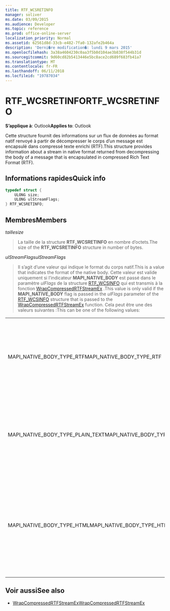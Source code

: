 ```yaml
---
title: RTF_WCSRETINFO
manager: soliver
ms.date: 03/09/2015
ms.audience: Developer
ms.topic: reference
ms.prod: office-online-server
localization_priority: Normal
ms.assetid: 62561d8d-33cb-e482-7fa0-132afe2b464a
description: 'Derni�re modification�: lundi 9 mars 2015'
ms.openlocfilehash: 3a38a4604230c0aa3f5b0d104ae3b838f544b31d
ms.sourcegitcommit: 9d60cd82b5413446e5bc8ace2cd689f683fb41a7
ms.translationtype: MT
ms.contentlocale: fr-FR
ms.lasthandoff: 06/11/2018
ms.locfileid: "19787034"
---
```

# <a name="rtfwcsretinfo"></a><span data-ttu-id="38964-103">RTF_WCSRETINFO</span><span class="sxs-lookup"><span data-stu-id="38964-103">RTF_WCSRETINFO</span></span>

<span data-ttu-id="38964-104">**S’applique à**: Outlook</span><span class="sxs-lookup"><span data-stu-id="38964-104">**Applies to**: Outlook</span></span> 
  
<span data-ttu-id="38964-105">Cette structure fournit des informations sur un flux de données au format natif renvoyé à partir de décompresser le corps d’un message est encapsulé dans compressé texte enrichi (RTF).</span><span class="sxs-lookup"><span data-stu-id="38964-105">This structure provides information about a stream in native format returned from decompressing the body of a message that is encapsulated in compressed Rich Text Format (RTF).</span></span>
  
## <a name="quick-info"></a><span data-ttu-id="38964-106">Informations rapides</span><span class="sxs-lookup"><span data-stu-id="38964-106">Quick info</span></span>

```cpp
typedef struct { 
    ULONG size;    
    ULONG ulStreamFlags; 
} RTF_WCSRETINFO;
```

## <a name="members"></a><span data-ttu-id="38964-107">Membres</span><span class="sxs-lookup"><span data-stu-id="38964-107">Members</span></span>

<span data-ttu-id="38964-108">_taille_</span><span class="sxs-lookup"><span data-stu-id="38964-108">_size_</span></span>
  
> <span data-ttu-id="38964-109">La taille de la structure **RTF_WCSRETINFO** en nombre d’octets.</span><span class="sxs-lookup"><span data-stu-id="38964-109">The size of the **RTF_WCSRETINFO** structure in number of bytes.</span></span> 
    
<span data-ttu-id="38964-110">_ulStreamFlags_</span><span class="sxs-lookup"><span data-stu-id="38964-110">_ulStreamFlags_</span></span>
  
> <span data-ttu-id="38964-111">Il s’agit d’une valeur qui indique le format du corps natif.</span><span class="sxs-lookup"><span data-stu-id="38964-111">This is a value that indicates the format of the native body.</span></span> <span data-ttu-id="38964-112">Cette valeur est valide uniquement si l’indicateur **MAPI_NATIVE_BODY** est passé dans le paramètre _ulFlags_ de la structure [RTF_WCSINFO](rtf_wcsinfo.md) qui est transmis à la fonction [WrapCompressedRTFStreamEx](wrapcompressedrtfstreamex.md) .</span><span class="sxs-lookup"><span data-stu-id="38964-112">This value is only valid if the **MAPI_NATIVE_BODY** flag is passed in the  _ulFlags_ parameter of the [RTF_WCSINFO](rtf_wcsinfo.md) structure that is passed to the [WrapCompressedRTFStreamEx](wrapcompressedrtfstreamex.md) function.</span></span> <span data-ttu-id="38964-113">Cela peut être une des valeurs suivantes :</span><span class="sxs-lookup"><span data-stu-id="38964-113">This can be one of the following values:</span></span> 
    
|||
|:-----|:-----|
|<span data-ttu-id="38964-114">MAPI_NATIVE_BODY_TYPE_RTF</span><span class="sxs-lookup"><span data-stu-id="38964-114">MAPI_NATIVE_BODY_TYPE_RTF</span></span>  <br/> |<span data-ttu-id="38964-115">Cette valeur est uniquement utilisée si _ulFlags_ inclut l’indicateur **MAPI_NATIVE_BODY** , et le corps est au format RTF.</span><span class="sxs-lookup"><span data-stu-id="38964-115">This value is only used if  _ulFlags_ includes the **MAPI_NATIVE_BODY** flag, and the body is RTF.</span></span>  <br/> |
|<span data-ttu-id="38964-116">MAPI_NATIVE_BODY_TYPE_PLAIN_TEXT</span><span class="sxs-lookup"><span data-stu-id="38964-116">MAPI_NATIVE_BODY_TYPE_PLAIN_TEXT</span></span>  <br/> |<span data-ttu-id="38964-117">Cette valeur est uniquement utilisée si _ulFlags_ inclut l’indicateur **MAPI_NATIVE_BODY** , et le corps est au format texte brut.</span><span class="sxs-lookup"><span data-stu-id="38964-117">This value is only used if  _ulFlags_ includes the **MAPI_NATIVE_BODY** flag, and the body is plain text format.</span></span>  <br/> |
|<span data-ttu-id="38964-118">MAPI_NATIVE_BODY_TYPE_HTML</span><span class="sxs-lookup"><span data-stu-id="38964-118">MAPI_NATIVE_BODY_TYPE_HTML</span></span>  <br/> |<span data-ttu-id="38964-119">Cette valeur est uniquement utilisée si _ulFlags_ inclut l’indicateur **MAPI_NATIVE_BODY** , et le corps est au format HTML Hypertext Markup Language ().</span><span class="sxs-lookup"><span data-stu-id="38964-119">This value is only used if  _ulFlags_ includes the **MAPI_NATIVE_BODY** flag, and the body is Hypertext Markup Language (HTML) format.</span></span>  <br/> |
   
## <a name="see-also"></a><span data-ttu-id="38964-120">Voir aussi</span><span class="sxs-lookup"><span data-stu-id="38964-120">See also</span></span>

- [<span data-ttu-id="38964-121">WrapCompressedRTFStreamEx</span><span class="sxs-lookup"><span data-stu-id="38964-121">WrapCompressedRTFStreamEx</span></span>](wrapcompressedrtfstreamex.md)

